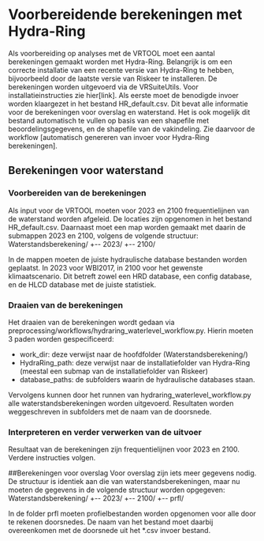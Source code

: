 # Voorbereidende berekeningen met Hydra-Ring
Als voorbereiding op analyses met de VRTOOL moet een aantal berekeningen gemaakt worden met Hydra-Ring. Belangrijk is om een correcte installatie van een recente versie van Hydra-Ring te hebben, bijvoorbeeld door de laatste versie van Riskeer te installeren.
De berekeningen worden uitgevoerd via de VRSuiteUtils. Voor installatieinstructies zie hier[link].
Als eerste moet de benodigde invoer worden klaargezet in het bestand HR_default.csv. Dit bevat alle informatie voor de berekeningen voor overslag en waterstand. 
Het is ook mogelijk dit bestand automatisch te vullen op basis van een shapefile met beoordelingsgegevens, en de shapefile van de vakindeling. Zie daarvoor de workflow [automatisch genereren van invoer voor Hydra-Ring berekeningen].

## Berekeningen voor waterstand
### Voorbereiden van de berekeningen
Als input voor de VRTOOL moeten voor 2023 en 2100 frequentielijnen van de waterstand worden afgeleid. De locaties zijn opgenomen in het bestand HR_default.csv.
Daarnaast moet een map worden gemaakt met daarin de submappen 2023 en 2100, volgens de volgende structuur:
Waterstandsberekening/
+-- 2023/
+-- 2100/

In de mappen moeten de juiste hydraulische database bestanden worden geplaatst. In 2023 voor WBI2017, in 2100 voor het gewenste klimaatscenario.
Dit betreft zowel een HRD database, een config database, en de HLCD database met de juiste statistiek.

### Draaien van de berekeningen
Het draaien van de berekeningen wordt gedaan via preprocessing/workflows/hydraring_waterlevel_workflow.py.
Hierin moeten 3 paden worden gespecificeerd:
* work_dir: deze verwijst naar de hoofdfolder (Waterstandsberekening/)
* HydraRing_path: deze verwijst naar de installatiefolder van Hydra-Ring (meestal een submap van de installatiefolder van Riskeer)
* database_paths: de subfolders waarin de hydraulische databases staan.

Vervolgens kunnen door het runnen van hydraring_waterlevel_workflow.py alle waterstandsberekeningen worden uitgevoerd. Resultaten worden weggeschreven in subfolders met de naam van de doorsnede.

### Interpreteren en verder verwerken van de uitvoer
Resultaat van de berekeningen zijn frequentielijnen voor 2023 en 2100.
Verdere instructies volgen.

##Berekeningen voor overslag
Voor overslag zijn iets meer gegevens nodig. De structuur is identiek aan die van waterstandsberekeningen, maar nu moeten de gegevens in de volgende structuur worden opgegeven:
Waterstandsberekening/
+-- 2023/
+-- 2100/
+-- prfl/

In de folder prfl moeten profielbestanden worden opgenomen voor alle door te rekenen doorsnedes. De naam van het bestand moet daarbij overeenkomen met de doorsnede uit het *.csv invoer bestand.
